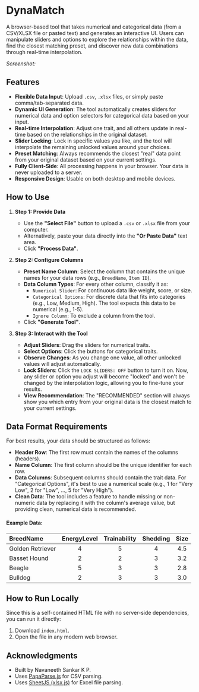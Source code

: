 # DynaMatch

A browser-based tool that takes numerical and categorical data (from a CSV/XLSX file or pasted text) and generates an interactive UI. Users can manipulate sliders and options to explore the relationships within the data, find the closest matching preset, and discover new data combinations through real-time interpolation.

*Screenshot:*


## Features

-   **Flexible Data Input**: Upload `.csv`, `.xlsx` files, or simply paste comma/tab-separated data.
-   **Dynamic UI Generation**: The tool automatically creates sliders for numerical data and option selectors for categorical data based on your input.
-   **Real-time Interpolation**: Adjust one trait, and all others update in real-time based on the relationships in the original dataset.
-   **Slider Locking**: Lock in specific values you like, and the tool will interpolate the remaining unlocked values around your choices.
-   **Preset Matching**: Always recommends the closest "real" data point from your original dataset based on your current settings.
-   **Fully Client-Side**: All processing happens in your browser. Your data is never uploaded to a server.
-   **Responsive Design**: Usable on both desktop and mobile devices.

## How to Use

1.  **Step 1: Provide Data**
    -   Use the **"Select File"** button to upload a `.csv` or `.xlsx` file from your computer.
    -   Alternatively, paste your data directly into the **"Or Paste Data"** text area.
    -   Click **"Process Data"**.

2.  **Step 2: Configure Columns**
    -   **Preset Name Column**: Select the column that contains the unique names for your data rows (e.g., `BreedName`, `Item ID`).
    -   **Data Column Types**: For every other column, classify it as:
        -   `Numerical Slider`: For continuous data like weight, score, or size.
        -   `Categorical Options`: For discrete data that fits into categories (e.g., Low, Medium, High). The tool expects this data to be numerical (e.g., 1-5).
        -   `Ignore Column`: To exclude a column from the tool.
    -   Click **"Generate Tool"**.

3.  **Step 3: Interact with the Tool**
    -   **Adjust Sliders**: Drag the sliders for numerical traits.
    -   **Select Options**: Click the buttons for categorical traits.
    -   **Observe Changes**: As you change one value, all other unlocked values will adjust automatically.
    -   **Lock Sliders**: Click the `LOCK SLIDERS: OFF` button to turn it on. Now, any slider or option you adjust will become "locked" and won't be changed by the interpolation logic, allowing you to fine-tune your results.
    -   **View Recommendation**: The "RECOMMENDED" section will always show you which entry from your original data is the closest match to your current settings.

## Data Format Requirements

For best results, your data should be structured as follows:

-   **Header Row**: The first row must contain the names of the columns (headers).
-   **Name Column**: The first column should be the unique identifier for each row.
-   **Data Columns**: Subsequent columns should contain the trait data. For "Categorical Options", it's best to use a numerical scale (e.g., 1 for "Very Low", 2 for "Low", ..., 5 for "Very High").
-   **Clean Data**: The tool includes a feature to handle missing or non-numeric data by replacing it with the column's average value, but providing clean, numerical data is recommended.

#### Example Data:

| BreedName      | EnergyLevel | Trainability | Shedding | Size |
| :------------- | :---------: | :----------: | :------: | :--: |
| Golden Retriever |      4      |       5      |     4    | 4.5  |
| Basset Hound   |      2      |       2      |     3    | 3.2  |
| Beagle         |      5      |       3      |     3    | 2.8  |
| Bulldog        |      2      |       3      |     3    | 3.0  |

## How to Run Locally

Since this is a self-contained HTML file with no server-side dependencies, you can run it directly:
1.  Download `index.html`.
2.  Open the file in any modern web browser.

## Acknowledgments

-   Built by Navaneeth Sankar K P.
-   Uses [PapaParse.js](https://www.papaparse.com/) for CSV parsing.
-   Uses [SheetJS (xlsx.js)](https://sheetjs.com/) for Excel file parsing.